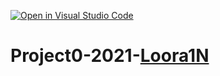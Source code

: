 [![Open in Visual Studio Code](https://classroom.github.com/assets/open-in-vscode-c66648af7eb3fe8bc4f294546bfd86ef473780cde1dea487d3c4ff354943c9ae.svg)](https://classroom.github.com/online_ide?assignment_repo_id=9385516&assignment_repo_type=AssignmentRepo)
# Project0-2021-[Loora1N](https://github.com/Loora1N)
